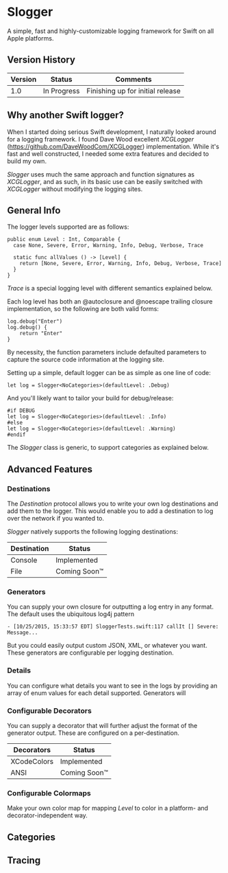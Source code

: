 # Slogger
A simple, fast and highly-customizable logging framework for Swift on all Apple platforms.

## Version History

Version | Status | Comments
--- | --- | ---
1.0 | In Progress | Finishing up for initial release


## Why another Swift logger?

When I started doing serious Swift development, I naturally looked around for a logging framework.  I found Dave Wood excellent *XCGLogger* (https://github.com/DaveWoodCom/XCGLogger) implementation.  While it's fast and well constructed, I needed some extra features and decided to build my own.

*Slogger* uses much the same approach and function signatures as *XCGLogger*, and as such, in its basic use can be easily switched with *XCGLogger* without modifying the logging sites.

## General Info

The logger levels supported are as follows:

	public enum Level : Int, Comparable {
	  case None, Severe, Error, Warning, Info, Debug, Verbose, Trace

	  static func allValues () -> [Level] {
	    return [None, Severe, Error, Warning, Info, Debug, Verbose, Trace]
	  }
	}

*Trace* is a special logging level with different semantics explained below.

Each log level has both an @autoclosure and @noescape trailing closure implementation, so the following are both valid forms:

	log.debug("Enter")
	log.debug() {
		return "Enter"
	}

By necessity, the function parameters include defaulted parameters to capture the source code information at the logging site.

Setting up a simple, default logger can be as simple as one line of code:

	let log = Slogger<NoCategories>(defaultLevel: .Debug)
	
And you'll likely want to tailor your build for debug/release:

	#if DEBUG
	let log = Slogger<NoCategories>(defaultLevel: .Info)
	#else
	let log = Slogger<NoCategories>(defaultLevel: .Warning)
	#endif

The *Slogger* class is generic, to support categories as explained below.

## Advanced Features

### Destinations
The *Destination* protocol allows you to write your own log destinations and add them to the logger.  This would enable you to add a destination to log over the network if you wanted to.

*Slogger* natively supports the following logging destinations:

Destination | Status
--- | ---
Console | Implemented
File | Coming Soon™


### Generators
You can supply your own closure for outputting a log entry in any format.  The default uses the ubiquitous log4j pattern

	- [10/25/2015, 15:33:57 EDT] SloggerTests.swift:117 callIt [] Severe: Message...
	
But you could easily output custom JSON, XML, or whatever you want.  These generators are configurable per logging destination.

### Details
You can configure what details you want to see in the logs by providing an array of enum values for each detail supported.  Generators will 


### Configurable Decorators
You can supply a decorator that will further adjust the format of the generator output.  These are configured on a per-destination.

Decorators | Status
--- | ---
XCodeColors | Implemented
ANSI | Coming Soon™

### Configurable Colormaps
Make your own color map for mapping *Level* to color in a platform- and decorator-independent way.

## Categories














## Tracing









